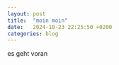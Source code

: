 ```yaml
---
layout: post
title:  "moin moin"
date:   2024-10-23 22:25:50 +0200
categories: blog
---
```

es geht voran